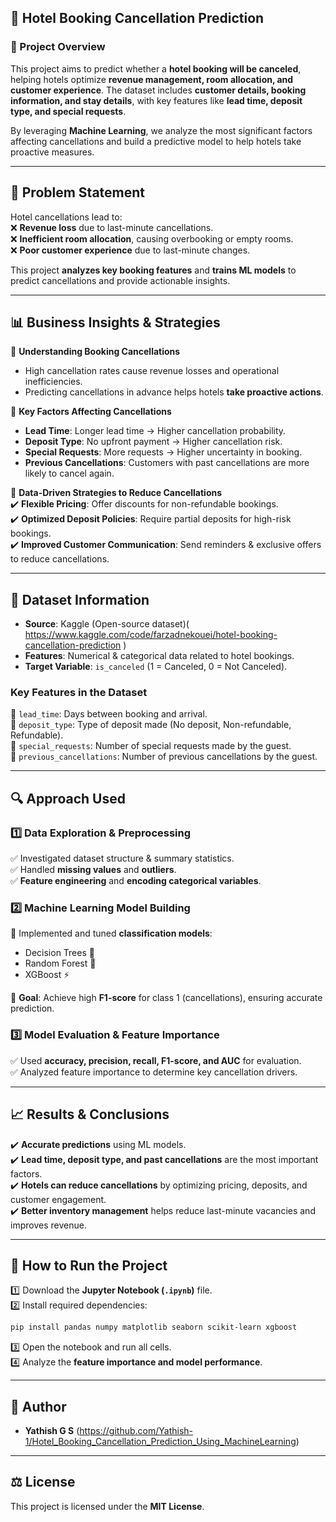 ## **🏨 Hotel Booking Cancellation Prediction**  

### **📌 Project Overview**  
This project aims to predict whether a **hotel booking will be canceled**, helping hotels optimize **revenue management, room allocation, and customer experience**. The dataset includes **customer details, booking information, and stay details**, with key features like **lead time, deposit type, and special requests**.  

By leveraging **Machine Learning**, we analyze the most significant factors affecting cancellations and build a predictive model to help hotels take proactive measures.  

---

## **🧩 Problem Statement**  
Hotel cancellations lead to:  
❌ **Revenue loss** due to last-minute cancellations.  
❌ **Inefficient room allocation**, causing overbooking or empty rooms.  
❌ **Poor customer experience** due to last-minute changes.  

This project **analyzes key booking features** and **trains ML models** to predict cancellations and provide actionable insights.  

---

## **📊 Business Insights & Strategies**  

📌 **Understanding Booking Cancellations**  
- High cancellation rates cause revenue losses and operational inefficiencies.  
- Predicting cancellations in advance helps hotels **take proactive actions**.  

📌 **Key Factors Affecting Cancellations**  
- **Lead Time**: Longer lead time → Higher cancellation probability.  
- **Deposit Type**: No upfront payment → Higher cancellation risk.  
- **Special Requests**: More requests → Higher uncertainty in booking.  
- **Previous Cancellations**: Customers with past cancellations are more likely to cancel again.  

📌 **Data-Driven Strategies to Reduce Cancellations**  
✔️ **Flexible Pricing**: Offer discounts for non-refundable bookings.  
✔️ **Optimized Deposit Policies**: Require partial deposits for high-risk bookings.  
✔️ **Improved Customer Communication**: Send reminders & exclusive offers to reduce cancellations.  

---

## **📂 Dataset Information**  
- **Source**: Kaggle (Open-source dataset)( https://www.kaggle.com/code/farzadnekouei/hotel-booking-cancellation-prediction )
- **Features**: Numerical & categorical data related to hotel bookings.  
- **Target Variable**: `is_canceled` (1 = Canceled, 0 = Not Canceled).  

### **Key Features in the Dataset**  
📌 `lead_time`: Days between booking and arrival.  
📌 `deposit_type`: Type of deposit made (No deposit, Non-refundable, Refundable).  
📌 `special_requests`: Number of special requests made by the guest.  
📌 `previous_cancellations`: Number of previous cancellations by the guest.  

---

## **🔍 Approach Used**  

### **1️⃣ Data Exploration & Preprocessing**  
✅ Investigated dataset structure & summary statistics.  
✅ Handled **missing values** and **outliers**.  
✅ **Feature engineering** and **encoding categorical variables**.  

### **2️⃣ Machine Learning Model Building**  
🚀 Implemented and tuned **classification models**:  
- Decision Trees 🌲  
- Random Forest 🌳  
- XGBoost ⚡  

🎯 **Goal**: Achieve high **F1-score** for class 1 (cancellations), ensuring accurate prediction.  

### **3️⃣ Model Evaluation & Feature Importance**  
✅ Used **accuracy, precision, recall, F1-score, and AUC** for evaluation.  
✅ Analyzed feature importance to determine key cancellation drivers.  

---

## **📈 Results & Conclusions**  
✔️ **Accurate predictions** using ML models.  
✔️ **Lead time, deposit type, and past cancellations** are the most important factors.  
✔️ **Hotels can reduce cancellations** by optimizing pricing, deposits, and customer engagement.  
✔️ **Better inventory management** helps reduce last-minute vacancies and improves revenue.  

---



## **🚀 How to Run the Project**  
1️⃣ Download the **Jupyter Notebook (`.ipynb`)** file.  
2️⃣ Install required dependencies:  

```bash
pip install pandas numpy matplotlib seaborn scikit-learn xgboost
```

3️⃣ Open the notebook and run all cells.  
4️⃣ Analyze the **feature importance and model performance**.  

---

## **👤 Author**  
- **Yathish G S**  (https://github.com/Yathish-1/Hotel_Booking_Cancellation_Prediction_Using_MachineLearning)
---

## **⚖️ License**  
This project is licensed under the **MIT License**.  


